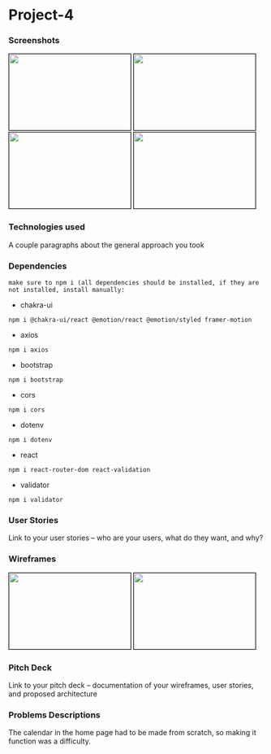 # Project-4
### Screenshots
<img src="https://i.imgur.com/XwQlnTQ.png" width="240" height="150" style="border: 1px solid black">
<img src="https://i.imgur.com/JtiqCeN.png" width="240" height="150" style="border: 1px solid black">
<img src="https://i.imgur.com/ubA86Gt.png" width="240" height="150" style="border: 1px solid black">
<img src="https://i.imgur.com/oYgWbDz.png" width="240" height="150" style="border: 1px solid black">

### Technologies used
A couple paragraphs about the general approach you took
### Dependencies

```make sure to npm i (all dependencies should be installed, if they are not installed, install manually:```

* chakra-ui
```
npm i @chakra-ui/react @emotion/react @emotion/styled framer-motion
````
* axios
```
npm i axios
```
* bootstrap
```
npm i bootstrap
```
* cors
```
npm i cors
```
* dotenv
```
npm i dotenv
```

* react
```
npm i react-router-dom react-validation
```
* validator

```
npm i validator
```



### User Stories
Link to your user stories – who are your users, what do they want, and why?
### Wireframes
<img src="https://i.imgur.com/P7d65BX.png" width="240" height="150" style="border: 1px solid black">

<img src="https://i.imgur.com/wJgd8Wg.png" width="240" height="150" style="border: 1px solid black">

### Pitch Deck
Link to your pitch deck – documentation of your wireframes, user stories, and proposed architecture

### Problems Descriptions
The calendar in the home page had to be made from scratch, so making it function was a difficulty.